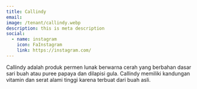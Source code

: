 ```yaml
---
title: Callindy
email: 
image: /tenant/callindy.webp
description: this is meta description
social:
  - name: instagram
    icon: FaInstagram
    link: https://instagram.com/
---
```


Callindy adalah produk permen lunak berwarna cerah yang berbahan dasar sari buah atau puree papaya dan dilapisi gula. Callindy memiliki kandungan vitamin dan serat alami tinggi karena terbuat dari buah asli.